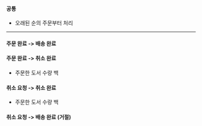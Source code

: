 #### 공통
- 오래된 순의 주문부터 처리


---
#### 주문 완료 -> 배송 완료

#### 주문 완료 -> 취소 완료
- 주문한 도서 수량 백
#### 취소 요청 -> 취소 완료
- 주문한 도서 수량 백
#### 취소 요청 -> 배송 완료 (거절)
